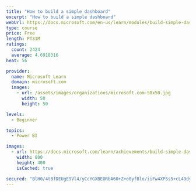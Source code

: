 ```yaml
---
title: "How to build a simple dashboard"
excerpt: "How to build a simple dashboard"
webUrl: https://docs.microsoft.com/en-us/learn/modules/build-simple-dashboard/
type: course
price: Free
length: PT31M
ratings:
  count: 2424
  average: 4.6918316
heat: 56

provider:
  name: Microsoft Learn
  domain: microsoft.com
  images:
    - url: /assets/images/organizations/microsoft.com-50x50.jpg
      width: 50
      height: 50

levels:
  - Beginner

topics:
  - Power BI

images:
  - url: https://docs.microsoft.com/learn/achievements/build-simple-dashboard-social.png
    width: 800
    height: 400
    isCached: true

secured: "BlH0/4tBfDEUgE9Vl4/yCcYGXBEORbA60+Z+o0yfBlo/iiFw4XPSs5+cL49dy3EIvylF7qhOdle9zpv09WM3Qb7TZUsC8tXmEz0iiG9ZMROjvjVuJIqigLPAYjaGwmB+vKI6ZbAwx8oGa8OAB5ZfOS35rUJ+TsWO993VZovPq5bp2Nb3CEmlAgY6oBTjtQ1ou06w7Y//oeUfvP18n2kSSmRsp4ugdJwMdqJ5UPtqEN2X5P+j/8G3OzVz8SLEzMxr+DPvxcq8Aa/29aMAnd7D57iMs7BgFyTZHkuKNWvOCBGdBjzKyJsvi88jCNqDlTZ3JdizJK0SRKIGEBl8yVOKce6ZV8iLAxA4PP80L6hYCZRHoBqUckkIGDlbl34O7CCihMxmcEfA2e9QVZA9OXC9vQZF7C5rZ749AmiCV/8m51w=;LJprvmIzYzkY5DTz6u0L+g=="
---
```


